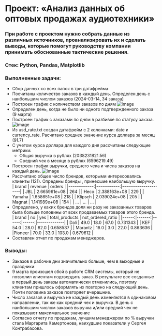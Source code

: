 # Проект: «Анализ данных об оптовых продажах аудиотехники»
### При работе с проектом нужно собрать данные из различных источников, проанализировать их и сделать выводы, которые помогут руководству компании принимать обоснованные тактические решения.
### Стек: Python, Pandas, Matplotlib
### Выполненные задачи:
+ Сбор данных со всех папок в три датафрейма 
+ Посчитаны количество заказов в каждый день. Определен день с наибольшим числом заказов (2024-03-14, 34 заказа)
+ Построен график с количеством заказов по дням
  ![image](https://github.com/user-attachments/assets/f1b92c0c-2ea0-40ae-89f2-0ef4f907b8bb)
+ Определен  день, когда не было ни одного подтвержденного заказа (9 марта)
+ Построен график с заказами по дням в разбивке по статусу заказа.
  ![image](https://github.com/user-attachments/assets/78188ad3-6b4a-4d50-bfd6-02e73d3b30f1)
+ Из usd_rate.txt создан датафрейм с 2 колонками: date и currency_rate. Расчитано среднее значение курса доллара за месяц (91.7)
+ С учетом курса доллара для каждого дня рассчитаны следующие метрики:
  - Общая выручка в рублях (2038231821.56)
  - Средний чек в месяце в рублях (6596219.49)
+  Построен график выручки, среднего чека и числа заказов на каждый день.
![image](https://github.com/user-attachments/assets/63cefb9a-1118-44f9-bb39-82bed5da38d3)
+ Рассчитано общее число брендов, которыми интересовались клиенты (121). Опредены бренды , принесшие наибольшую выручку.
  | brand | revenue | orders |
  |-------------:|------------:|----------------------|
  |     JBL | 2.665961e+08	 | 264 |
  |     Heco | 2.388163e+08		 | 229 |
  | Yamaha |	1.658651e+08	| 218 |
  | Klipsch |	2.039024e+08	| 205 |
  | Magnat	| 1.141989e+08	| 154 |
  |   ...	| ...	| ... |
+ Определено, у каких брендов доля ни разу не заказанных товаров была больше половины от всех продаваемых товаров этого бренда.
  | brand	| no	| yes	| total_products	| not_ordered_ratio |
  |------:|-------:|------:|------:|--------------|
	| Dali	| 49.0	| 18.0	| 67.0	| 0.731343 |
	| KEF	| 54.0 | 	28.0 | 	82.0	| 0.658537 |
	| Marantz	| 19.0	| 3.0	| 22.0	| 0.863636 |
	|Pioneer	| 70.0 | 33.0	| 103.0 |	0.679612 |
+ Составлен отчет по продажам менеджеров.

### Выводы:
+ Заказов в рабочие дни значительно больше, чем в выходные и праздники
+ 9 марта произошел сбой в работе CRM системы, который не позволил клиентам подтвердить заказ. В результате все созданные в первый день заказы автоматически отменились, поэтому клиентам пришлось оформлять их повторно на следующий день. Почти половина заказов повторяет вчерашние.
+ Число заказов и выручка не каждый день изменяются в одинаковом направлении, так же как средний чек и выручка. В день с наибольшим числом заказов выручка и/или средний чек не показывают максимальное значение
+ Согласно отчету по продажам, лучшим менеджером по % выручки стала Маргарита Камертонова, наихудшие показатели у Сергея Контрабасова.
